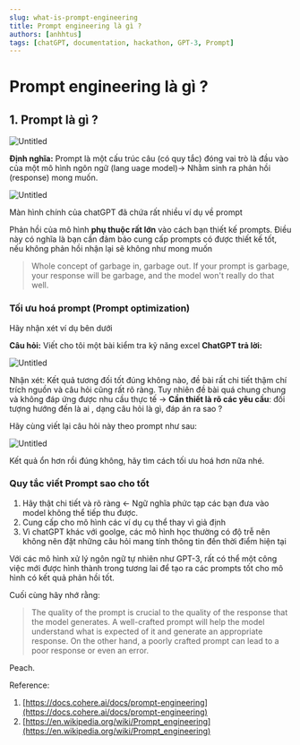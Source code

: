 ```yaml
---
slug: what-is-prompt-engineering
title: Prompt engineering là gì ?
authors: [anhhtus]
tags: [chatGPT, documentation, hackathon, GPT-3, Prompt]
---
```


# Prompt engineering là gì ?

## 1. Prompt là gì ?

![Untitled](Prompt%20engineering%20la%CC%80%20gi%CC%80%202ccdf79c63644ae88ea08feae555addf/Untitled.png)

**Định nghĩa:** Prompt là một cấu trúc câu (có quy tắc) đóng vai trò là đầu vào của một mô hình ngôn ngữ (lang uage model)→ Nhằm sinh ra phản hồi (response) mong muốn.
<!--truncate-->
![Untitled](Prompt%20engineering%20la%CC%80%20gi%CC%80%202ccdf79c63644ae88ea08feae555addf/Untitled%201.png)

Màn hình chính của chatGPT đã chứa rất nhiều ví dụ về prompt

Phản hồi của mô hình **phụ thuộc rất lớn** vào cách bạn thiết kế prompts. Điều này có nghĩa là bạn cần đảm bảo cung cấp prompts có được thiết kế tốt, nếu không phản hồi nhận lại sẽ không như mong muốn

> Whole concept of garbage in, garbage out.
If your prompt is garbage, your response will be garbage, and the model won't really do that well.
>

### Tối ưu hoá prompt (Prompt optimization)

Hãy nhận xét ví dụ bên dưới

**Câu hỏi:** Viết cho tôi một bài kiểm tra kỹ năng excel
**ChatGPT trả lời:**

![Untitled](Prompt%20engineering%20la%CC%80%20gi%CC%80%202ccdf79c63644ae88ea08feae555addf/Untitled%202.png)

Nhận xét: Kết quả tương đối tốt đúng không nào, đề bài rất chi tiết thậm chí trích nguồn và câu hỏi cũng rất rõ ràng. Tuy nhiên đề bài quá chung chung và không đáp ứng được nhu cầu thực tế → **Cần thiết là rõ các yêu cầu**: đối tượng hướng đến là ai , dạng câu hỏi là gì, đáp án ra sao ?  

Hãy cùng viết lại câu hỏi này theo prompt như sau:

![Untitled](Prompt%20engineering%20la%CC%80%20gi%CC%80%202ccdf79c63644ae88ea08feae555addf/Untitled.svg)

Kết quả ổn hơn rồi đúng không, hãy tìm cách tối ưu hoá hơn nữa nhé.

### Quy tắc viết Prompt sao cho tốt

1. Hãy thật chi tiết và rõ ràng ← Ngữ nghĩa phức tạp các bạn đưa vào model không thể tiếp thu được.
2. Cung cấp cho mô hình các ví dụ cụ thể thay vì giả định
3. Vì chatGPT khác với goolge, các mô hình học thường có độ trễ nên không nên đặt những câu hỏi mang tính thông tin đến thời điểm hiện tại

Với các mô hình xử lý ngôn ngữ tự nhiên như GPT-3, rất có thể một công việc mới được hình thành trong tương lai để tạo ra các prompts tốt cho mô hình có kết quả phản hồi tốt.

Cuối cùng hãy nhớ rằng:

> The quality of the prompt is crucial to the quality of the response that the model generates. A well-crafted prompt will help the model understand what is expected of it and generate an appropriate response. On the other hand, a poorly crafted prompt can lead to a poor response or even an error.
>

Peach.

Reference:

1. [https://docs.cohere.ai/docs/prompt-engineering](https://docs.cohere.ai/docs/prompt-engineering)
2. [https://en.wikipedia.org/wiki/Prompt_engineering](https://en.wikipedia.org/wiki/Prompt_engineering)
